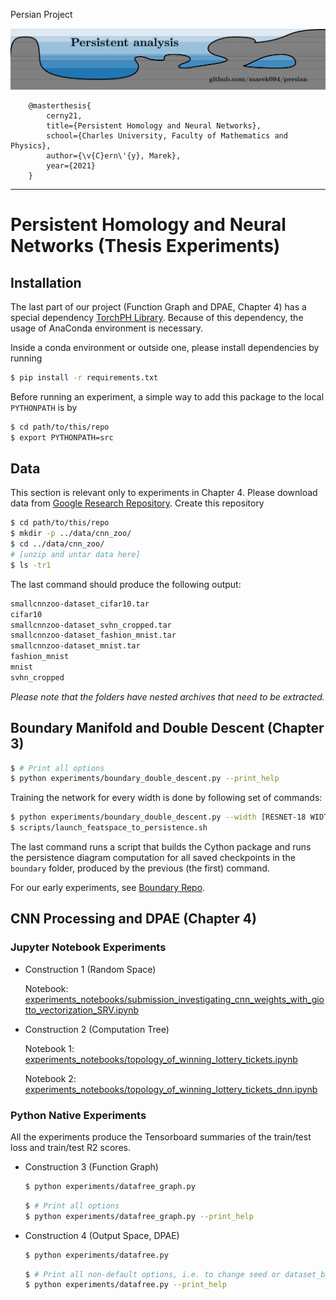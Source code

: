 Persian Project

![Persistent analysis](figures/persian_logo.png)


```
    @masterthesis{
        cerny21, 
        title={Persistent Homology and Neural Networks}, 
        school={Charles University, Faculty of Mathematics and Physics},
        author={\v{C}ern\'{y}, Marek}, 
        year={2021}
    }
```

---
# Persistent Homology and Neural Networks (Thesis Experiments)

## Installation
The last part of our project (Function Graph and DPAE, Chapter 4) has a special dependency
[TorchPH Library](https://c-hofer.github.io/torchph/install/index.html).
Because of this dependency, the usage of AnaConda environment is necessary.

Inside a conda environment or outside one, please install dependencies by running 
```bash
$ pip install -r requirements.txt
```

Before running an experiment, a simple way to add this package to the local `PYTHONPATH` is by
```bash
$ cd path/to/this/repo
$ export PYTHONPATH=src
```

## Data

This section is relevant only to experiments in Chapter 4. Please download data from [Google Research Repository](https://github.com/google-research/google-research/tree/master/dnn_predict_accuracy).
Create this repository
```bash
$ cd path/to/this/repo
$ mkdir -p ../data/cnn_zoo/
$ cd ../data/cnn_zoo/
# [unzip and untar data here]
$ ls -tr1
```
The last command should produce the following output:

```bash
smallcnnzoo-dataset_cifar10.tar
cifar10
smallcnnzoo-dataset_svhn_cropped.tar
smallcnnzoo-dataset_fashion_mnist.tar
smallcnnzoo-dataset_mnist.tar
fashion_mnist
mnist
svhn_cropped
```

_Please note that the folders have nested archives that need to be extracted._


## Boundary Manifold and Double Descent (Chapter 3)

```bash
$ # Print all options 
$ python experiments/boundary_double_descent.py --print_help
```


Training the network for every width is done by following set of commands:


```bash
$ python experiments/boundary_double_descent.py --width [RESNET-18 WIDTH]
$ scripts/launch_featspace_to_persistence.sh
```

The last command runs a script that builds the Cython package and runs the persistence diagram computation for all saved checkpoints in the `boundary` folder, produced by the previous (the first) command.

For our early experiments, see [Boundary Repo](https://github.com/marek094/boundary).

## CNN Processing and DPAE (Chapter 4)


### Jupyter Notebook Experiments

- Construction 1 (Random Space)

    Notebook: [experiments_notebooks/submission_investigating_cnn_weights_with_giotto_vectorization_SRV.ipynb](https://github.com/marek094/persian/blob/master/experiments_notebooks/submission_investigating_cnn_weights_with_giotto_vectorization_SRV.ipynb) 

- Construction 2 (Computation Tree)

    Notebook 1: [experiments_notebooks/topology_of_winning_lottery_tickets.ipynb](https://github.com/marek094/persian/blob/master/experiments_notebooks/topology_of_winning_lottery_tickets.ipynb) 
    
    Notebook 2: [experiments_notebooks/topology_of_winning_lottery_tickets_dnn.ipynb](https://github.com/marek094/persian/blob/master/experiments_notebooks/topology_of_winning_lottery_tickets_dnn.ipynb)

### Python Native Experiments
All the experiments produce the Tensorboard summaries of the train/test loss and train/test R2 scores.


- Construction 3 (Function Graph)

    ```bash
    $ python experiments/datafree_graph.py
    ```
    
    
    ```bash
    $ # Print all options 
    $ python experiments/datafree_graph.py --print_help
    ```


- Construction 4 (Output Space, DPAE)

    ```bash
    $ python experiments/datafree.py
    ```

    ```bash
    $ # Print all non-default options, i.e. to change seed or dataset_base from the cifar10 
    $ python experiments/datafree.py --print_help
    ```


